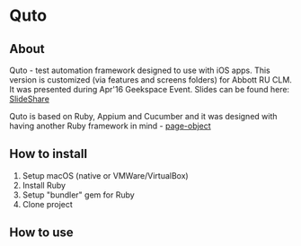# Quto

## About
Quto - test automation framework designed to use with iOS apps. 
This version is customized (via features and screens folders) for Abbott RU CLM. It was presented during Apr'16 Geekspace 
Event. Slides can be found here: [SlideShare](https://www.slideshare.net/secret/2rggyYRaBEQA9Z)

Quto is based on Ruby, Appium and Cucumber and it was designed with having another Ruby framework in mind - [page-object](https://github.com/cheezy/page-object)


## How to install
1. Setup macOS (native or VMWare/VirtualBox)
2. Install Ruby
3. Setup "bundler" gem for Ruby
4. Clone project

## How to use